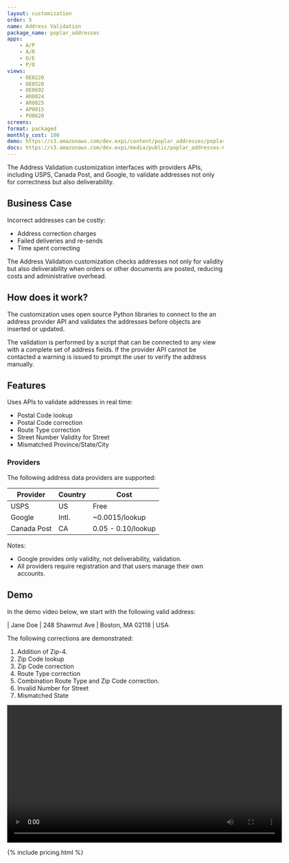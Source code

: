 ```yaml
---
layout: customization
order: 5
name: Address Validation
package_name: poplar_addresses
apps:
    - A/P
    - A/R
    - O/E
    - P/O
views:
    - OE0220
    - OE0520
    - OE0692
    - AR0024
    - AR0025
    - AP0015
    - PO0620
screens:
format: packaged
monthly_cost: 100
demo: https://s3.amazonaws.com/dev.expi/content/poplar_addresses/poplar_addresses_demo.mp4
docs: https://s3.amazonaws.com/dev.expi/media/public/poplar_addresses-0.0.9/docs/index.html
---
```


The Address Validation customization interfaces with providers APIs,
including USPS, Canada Post, and Google, to validate addresses not only
for correctness but also deliverability.
<!--more-->

## Business Case

Incorrect addresses can be costly:

- Address correction charges
- Failed deliveries and re-sends
- Time spent correcting

The Address Validation customization checks addresses not only for validity but
also deliverability when orders or other documents are posted, reducing costs
and administrative overhead.

## How does it work?

The customization uses open source Python libraries to connect to the an
address provider API and validates the addresses before objects are inserted or
updated.  

The validation is performed by a script that can be connected to any view with
a complete set of address fields.  If the provider API cannot be contacted a
warning is issued to prompt the user to verify the address manually.

## Features

Uses APIs to validate addresses in real time:

- Postal Code lookup
- Postal Code correction
- Route Type correction
- Street Number Validity for Street
- Mismatched Province/State/City

### Providers

The following address data providers are supported:

| Provider    | Country | Cost               |
|-------------|---------|--------------------|
| USPS        | US      | Free               |
| Google      | Intl.   | ~0.0015/lookup     |
| Canada Post | CA      | 0.05 - 0.10/lookup |

Notes:
- Google provides only validity, not deliverability, validation.
- All providers require registration and that users manage their own accounts.

## Demo

In the demo video below, we start with the following valid address:

| Jane Doe
| 248 Shawmut Ave
| Boston, MA 02118
| USA·

The following corrections are demonstrated:

1. Addition of Zip-4.
2. Zip Code lookup
3. Zip Code correction
4. Route Type correction
5. Combination Route Type and Zip Code correction.
6. Invalid Number for Street
7. Mismatched State

<video width="640" controls>
  <source src="{{page.demo}}" type="video/mp4">
  Your browser doesn't support the video tag.
</video>

{% include pricing.html %} 

